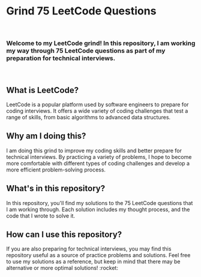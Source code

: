 <h1> Grind 75 LeetCode Questions </h1> <br />
<h3> Welcome to my LeetCode grind! In this repository, I am working my way through 75 LeetCode questions as part of my preparation for technical interviews. </h2><br />
<h2> What is LeetCode? </h2>
LeetCode is a popular platform used by software engineers to prepare for coding interviews. It offers a wide variety of coding challenges that test a range of skills, from basic algorithms to advanced data structures.<br />
<h2> Why am I doing this? </h2>
I am doing this grind to improve my coding skills and better prepare for technical interviews. By practicing a variety of problems, I hope to become more comfortable with different types of coding challenges and develop a more efficient problem-solving process.
<h2> What's in this repository? </h2>
In this repository, you'll find my solutions to the 75 LeetCode questions that I am working through. Each solution includes my thought process, and the code that I wrote to solve it. <br />
<h2> How can I use this repository? </h2>
If you are also preparing for technical interviews, you may find this repository useful as a source of practice problems and solutions. Feel free to use my solutions as a reference, but keep in mind that there may be alternative or more optimal solutions! :rocket:
